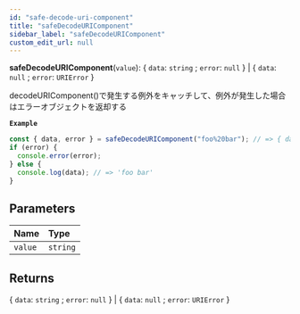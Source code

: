 ```yaml
---
id: "safe-decode-uri-component"
title: "safeDecodeURIComponent"
sidebar_label: "safeDecodeURIComponent"
custom_edit_url: null
---
```


**safeDecodeURIComponent**(`value`): \{ `data`: `string` ; `error`: `null` } \| \{ `data`: `null` ; `error`: `URIError` }

decodeURIComponent()で発生する例外をキャッチして、例外が発生した場合はエラーオブジェクトを返却する

**`Example`**

```ts
const { data, error } = safeDecodeURIComponent("foo%20bar"); // => { data: 'foo bar', error: null }
if (error) {
  console.error(error);
} else {
  console.log(data); // => 'foo bar'
}
```

## Parameters

| Name    | Type     |
| :------ | :------- |
| `value` | `string` |

## Returns

\{ `data`: `string` ; `error`: `null` } \| \{ `data`: `null` ; `error`: `URIError` }
